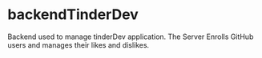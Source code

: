 # backendTinderDev
Backend used to manage tinderDev application. The Server Enrolls GitHub users and manages their likes and dislikes.
